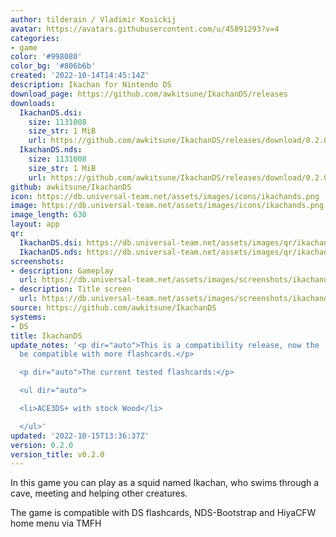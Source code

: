 ```yaml
---
author: tilderain / Vladimir Kosickij
avatar: https://avatars.githubusercontent.com/u/45891293?v=4
categories:
- game
color: '#998080'
color_bg: '#806b6b'
created: '2022-10-14T14:45:14Z'
description: Ikachan for Nintendo DS
download_page: https://github.com/awkitsune/IkachanDS/releases
downloads:
  IkachanDS.dsi:
    size: 1131008
    size_str: 1 MiB
    url: https://github.com/awkitsune/IkachanDS/releases/download/0.2.0/IkachanDS.dsi
  IkachanDS.nds:
    size: 1131008
    size_str: 1 MiB
    url: https://github.com/awkitsune/IkachanDS/releases/download/0.2.0/IkachanDS.nds
github: awkitsune/IkachanDS
icon: https://db.universal-team.net/assets/images/icons/ikachands.png
image: https://db.universal-team.net/assets/images/icons/ikachands.png
image_length: 630
layout: app
qr:
  IkachanDS.dsi: https://db.universal-team.net/assets/images/qr/ikachands-dsi.png
  IkachanDS.nds: https://db.universal-team.net/assets/images/qr/ikachands-nds.png
screenshots:
- description: Gameplay
  url: https://db.universal-team.net/assets/images/screenshots/ikachands/gameplay.png
- description: Title screen
  url: https://db.universal-team.net/assets/images/screenshots/ikachands/title-screen.png
source: https://github.com/awkitsune/IkachanDS
systems:
- DS
title: IkachanDS
update_notes: '<p dir="auto">This is a compatibility release, now the .nds file should
  be compatible with more flashcards.</p>

  <p dir="auto">The current tested flashcards:</p>

  <ul dir="auto">

  <li>ACE3DS+ with stock Wood</li>

  </ul>'
updated: '2022-10-15T13:36:37Z'
version: 0.2.0
version_title: v0.2.0
---
```

In this game you can play as a squid named Ikachan, who swims through a cave, meeting and helping other creatures.

The game is compatible with DS flashcards, NDS-Bootstrap and HiyaCFW home menu via TMFH